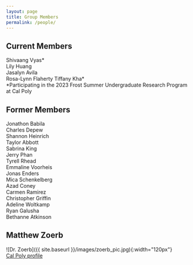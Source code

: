 ```yaml
---
layout: page
title: Group Members
permalink: /people/
---
```


## Current Members

Shivaang Vyas* \
Lily Huang \
Jasalyn Avila \
Rosa-Lynn Flaherty
Tiffany Kha* \
*Participating in the 2023 Frost Summer Undergraduate Research Program at Cal Poly

## Former Members
Jonathon Babila \
Charles Depew \
Shannon Heinrich \
Taylor Abbott \
Sabrina King \
Jerry Phan \
Tyrell Rhead \
Emmaline Voorheis \
Jonas Enders \
Mica Schenkelberg \
Azad Coney \
Carmen Ramirez \
Christopher Griffin \
Adeline Woltkamp \
Ryan Galusha \
Bethanne Atkinson 

## Matthew Zoerb

![Dr. Zoerb]({{ site.baseurl }}/images/zoerb_pic.jpg){:width="120px"}\
[Cal Poly profile](https://chemistry.calpoly.edu/content/faculty/zoerb_matthew)
